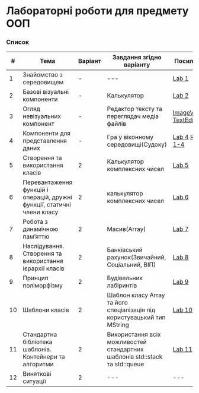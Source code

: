 # Лабораторні роботи для предмету ООП
### Список

| # | Тема                             | Варіант | Завдання згідно варіанту | Посилання |
|---|----------------------------------|---------|--------------------------|-----------|
| 1 | Знайомство з середовищем         |    -    | --- | [Lab 1](lab1) |
| 2 | Базові візуальні компоненти | - | Калькулятор | [Lab 2](Calculator) |
|3|Огляд невізуальних компонент|-|Редактор тексту та переглядач медіа файлів| [ImageViewer](ImageViewer) [TextEdit](NoteApp)|
|4|Компоненти для представлення даних|-|Гра у віконному середовищі(Судоку)|[Lab 4](Game) [Report 1-4]()|
|5|Створення та використання класів|2|Калькулятор комплексних чисел| [Lab 5](Lab5)|
|6|Перевантаження функцій і операцій, дружні функції, статичні члени класу|2|калькулятор комплексних чисел|[Lab 6](Lab6)|
|7|Робота з динамічною пам’яттю|2| Масив(Array)|[Lab 7](Lab7)|
|8|Наслідування. Створення та використання ієрархії класів|2|Банківський рахунок(Звичайний, Соціальний, ВІП)| [Lab 8](Lab8)|
|9|Принцип поліморфізму|2|Будівельник лабіринтів| [Lab 9](Lab9)|
|10|Шаблони класів|2|Шаблон класу Array та його спеціалізація під користувацький тип MString| [Lab 10](Lab10)|
|11|Стандартна бібліотека шаблонів. Контейнери та алгоритми|2|Використання всіх можливостей стандартних шаблонів std::stack та std::queue| [Lab 11](Lab11)|
|12|Виняткові ситуації|2|---|---|
